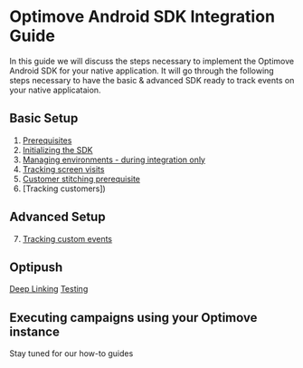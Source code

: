# Optimove Android SDK Integration Guide

In this guide we will discuss the steps necessary to implement the Optimove Android SDK for your native application. It will go through the following steps necessary to have the basic & advanced SDK ready to track events on your native applicataion. 

## Basic Setup
1. [Prerequisites]()
2. [Initializing the SDK]()
3. [Managing environments - during integration only]()
4. [Tracking screen visits](d)
5. [Customer stitching prerequisite]()
6. [Tracking customers])

## Advanced Setup
7. [Tracking custom events]()

## Optipush
[Deep Linking]()
[Testing]()

## Executing campaigns using your Optimove instance
Stay tuned for our how-to guides